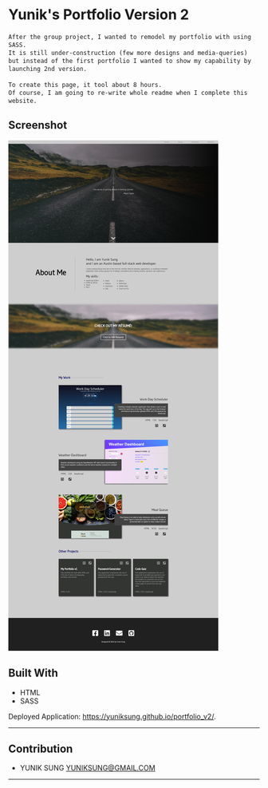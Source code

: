 # Yunik's Portfolio Version 2

    After the group project, I wanted to remodel my portfolio with using SASS. 
    It is still under-construction (few more designs and media-queries) but instead of the first portfolio I wanted to show my capability by launching 2nd version. 

    To create this page, it tool about 8 hours. 
    Of course, I am going to re-write whole readme when I complete this website.

## Screenshot
![](/assets/images/capture.jpg)

## Built With
* HTML
* SASS

Deployed Application: https://yuniksung.github.io/portfolio_v2/.

---
## Contribution
- YUNIK SUNG <YUNIKSUNG@GMAIL.COM>
---
